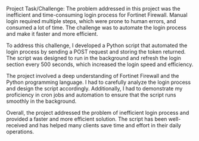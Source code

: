 Project Task/Challenge: The problem addressed in this project was the inefficient and time-consuming login process for Fortinet Firewall. Manual login required multiple steps, which were prone to human errors, and consumed a lot of time. The challenge was to automate the login process and make it faster and more efficient.

To address this challenge, I developed a Python script that automated the login process by sending a POST request and storing the token returned. The script was designed to run in the background and refresh the login section every 500 seconds, which increased the login speed and efficiency.

The project involved a deep understanding of Fortinet Firewall and the Python programming language. I had to carefully analyze the login process and design the script accordingly. Additionally, I had to demonstrate my proficiency in cron jobs and automation to ensure that the script runs smoothly in the background.

Overall, the project addressed the problem of inefficient login process and provided a faster and more efficient solution. The script has been well-received and has helped many clients save time and effort in their daily operations.
